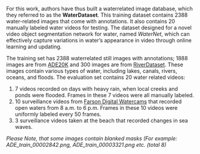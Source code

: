 For this work, authors have thus built a waterrelated image database, which they referred to as the **WaterDataset**. This training dataset contains 2388 water-related images that come with annotations. It also contains 20 manually labeled water videos for testing. The dataset designed for a novel video object segmentation network for water, named <i>WaterNet</i>, which can effectively capture variations in water’s appearance in video through online learning and updating.

The training set has 2388 waterrelated still images with annotations; 1888 images are from [ADE20K](https://openaccess.thecvf.com/content_cvpr_2017/html/Zhou_Scene_Parsing_Through_CVPR_2017_paper.html) and 300 images are from [RiverDataset](https://www.researchgate.net/publication/322515648_River_segmentation_for_flood_monitoring). These images contain various types of water, including lakes, canals, rivers, oceans, and floods. The evaluation set contains 20 water related videos:
1. 7 videos recorded on days with heavy rain, when local creeks and ponds were flooded. Frames in these 7 videos were all manually labeled.
2. 10 surveillance videos from [Farson Digital Watercams](https://www.farsondigitalwatercams.com/) that recorded open waters from 8 a.m. to 6 p.m. Frames in these 10 videos were uniformly labeled every 50 frames.
3. 3 surveillance videos taken at the beach that recorded changes in sea waves.

<i>Please Note, that some images contain blanked masks (For example: ADE_train_00002842.png, ADE_train_00003321.png etc. (total 8)</i>
